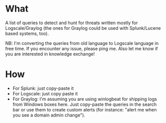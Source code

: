 # What

A list of queries to detect and hunt for threats written mostly for Logscale/Graylog (the ones for Graylog could be used with Splunk/Lucene based systems, too).

NB: I'm converting the queries from old language to Logscale language in free time. If you encounter any issue, please ping me. Also let me know if you are interested in knowledge exchange!

# How

- For Splunk: just copy-paste it
- For Logscale: just copy paste it
- For Graylog: I'm assuming you are using winlogbeat for shipping logs from Windows boxes here. Just copy-paste the queries in the search bar or use them to create custom alerts (for instance: "alert me when you see a domain admin change").
